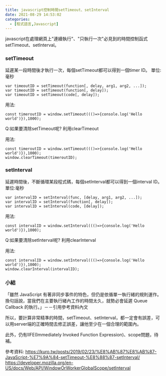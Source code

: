 ```yaml
---
title: javascript控制時間setTimeout、setInterval
date: 2021-08-29 14:53:02
categories:
  - [程式語言,Javascript]
---
```

javascript在處理網頁上"連續執行"、"只執行一次"必見到的時間控制函式setTimeout、setInterval。

### setTimeout
延遲某一段時間後才執行一次，每個setTimeout都可以得到一個timer ID。
單位:毫秒
```
var timeoutID = setTimeout(function[, delay, arg1, arg2, ...]);
var timeoutID = setTimeout(function[, delay]);
var timeoutID = setTimeout(code[, delay]);
```

用法:
```
const timeroutID = window.setTimeout((()=>{console.log('Hello world')}),1000);
```

Q:如果要清除setTimeout呢?
利用clearTimeout

用法:
```
const timeroutID = window.setTimeout((()=>{console.log('Hello world')}),1000);
window.clearTimeout(timeroutID);
```

### setInterval
延遲時間後，不斷循環某段程式碼，每個setInterval都可以得到一個interval ID。
單位:毫秒
```
var intervalID = setInterval(func, [delay, arg1, arg2, ...]);
var intervalID = setInterval(function[, delay]);
var intervalID = setInterval(code, [delay]);
```
用法:
```
const intervalID = window.setInterval((()=>{console.log('Hello world')}),1000);
```

Q:如果要清除setInterval呢?
利用clearInterval

用法:
```
const intervalID = window.setInterval((()=>{console.log('Hello world')}),1000);
window.clearInterval(intervalID);
```

### 小結
「雖然 JavaScript 有著非同步事件的特色，但仍是依循單一執行緒的規則運作。 換句話說，當我們在主要執行緒內工作的時間太久，就勢必會延遲 Queue Callback 的執行。」－－引用參考資料內文

所以，要計算非常精準的時間，setTimeout、setInterval，都一定會有誤差，可以用server端的正確時間去修正誤差，讓他至少在一個合理的範圍內。

此外，仍有IIFE(Immediately Invoked Function Expression)、scope問題，待補。

參考資料:
https://kuro.tw/posts/2019/02/23/%E8%AB%87%E8%AB%87-JavaScript-%E7%9A%84-setTimeout-%E8%88%87-setInterval/
https://developer.mozilla.org/en-US/docs/Web/API/WindowOrWorkerGlobalScope/setInterval
